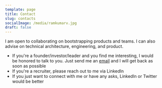 ```yaml
---
template: page
title: Contact
slug: contacts
socialImage: /media/ramkumarv.jpg
draft: false
---
```

I am open to collaborating on bootstrapping products and teams. I can also advise on technical architecture, engineering, and product. 

* If you're a founder/investor/leader and you find me interesting, I would be honored to talk to you. Just send me an [email](mailto:ramkumar.venkat@gmail.com) and I will get back as soon as possible
* If you're a recruiter, please reach out to me via LinkedIn
* If you just want to connect with me or have any asks, LinkedIn or Twitter would be better